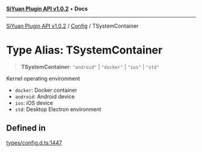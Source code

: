 [**SiYuan Plugin API v1.0.2**](../../../README.md) • **Docs**

---

[SiYuan Plugin API v1.0.2](../../../README.md) / [Config](../README.md) / TSystemContainer

# Type Alias: TSystemContainer

> **TSystemContainer**: `"android"` \| `"docker"` \| `"ios"` \| `"std"`

Kernel operating environment

- `docker`: Docker container
- `android`: Android device
- `ios`: iOS device
- `std`: Desktop Electron environment

## Defined in

[types/config.d.ts:1447](https://github.com/siyuan-note/petal/tree/main/types/config.d.ts#L1447)

